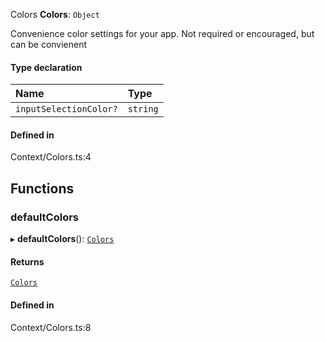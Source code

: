 Colors
**Colors**: `Object`

Convenience color settings for your app. Not required or encouraged, but can be convienent

#### Type declaration

| Name | Type |
| :------ | :------ |
| `inputSelectionColor?` | `string` |

#### Defined in

Context/Colors.ts:4

## Functions

### defaultColors

▸ **defaultColors**(): [`Colors`](Context_Colors.md#colors)

#### Returns

[`Colors`](Context_Colors.md#colors)

#### Defined in

Context/Colors.ts:8